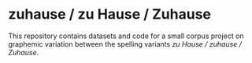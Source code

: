# zuhause / zu Hause / Zuhause

This repository contains datasets and code for a small corpus project on graphemic variation between the spelling variants *zu Hause / zuhause / Zuhause*.